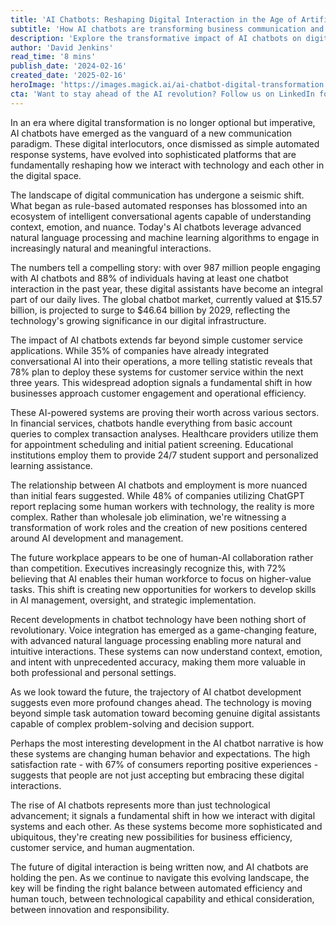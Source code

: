 ```yaml
---
title: 'AI Chatbots: Reshaping Digital Interaction in the Age of Artificial Intelligence'
subtitle: 'How AI chatbots are transforming business communication and customer engagement'
description: 'Explore the transformative impact of AI chatbots on digital interaction, customer engagement, and business operations. Understand the evolution from simple automated systems to sophisticated platforms and how these AI-powered systems are creating new opportunities for human-AI collaboration.'
author: 'David Jenkins'
read_time: '8 mins'
publish_date: '2024-02-16'
created_date: '2025-02-16'
heroImage: 'https://images.magick.ai/ai-chatbot-digital-transformation.jpg'
cta: 'Want to stay ahead of the AI revolution? Follow us on LinkedIn for daily insights into how AI is transforming business communication and customer engagement.'
---
```


In an era where digital transformation is no longer optional but imperative, AI chatbots have emerged as the vanguard of a new communication paradigm. These digital interlocutors, once dismissed as simple automated response systems, have evolved into sophisticated platforms that are fundamentally reshaping how we interact with technology and each other in the digital space.

The landscape of digital communication has undergone a seismic shift. What began as rule-based automated responses has blossomed into an ecosystem of intelligent conversational agents capable of understanding context, emotion, and nuance. Today's AI chatbots leverage advanced natural language processing and machine learning algorithms to engage in increasingly natural and meaningful interactions.

The numbers tell a compelling story: with over 987 million people engaging with AI chatbots and 88% of individuals having at least one chatbot interaction in the past year, these digital assistants have become an integral part of our daily lives. The global chatbot market, currently valued at $15.57 billion, is projected to surge to $46.64 billion by 2029, reflecting the technology's growing significance in our digital infrastructure.

The impact of AI chatbots extends far beyond simple customer service applications. While 35% of companies have already integrated conversational AI into their operations, a more telling statistic reveals that 78% plan to deploy these systems for customer service within the next three years. This widespread adoption signals a fundamental shift in how businesses approach customer engagement and operational efficiency.

These AI-powered systems are proving their worth across various sectors. In financial services, chatbots handle everything from basic account queries to complex transaction analyses. Healthcare providers utilize them for appointment scheduling and initial patient screening. Educational institutions employ them to provide 24/7 student support and personalized learning assistance.

The relationship between AI chatbots and employment is more nuanced than initial fears suggested. While 48% of companies utilizing ChatGPT report replacing some human workers with technology, the reality is more complex. Rather than wholesale job elimination, we're witnessing a transformation of work roles and the creation of new positions centered around AI development and management.

The future workplace appears to be one of human-AI collaboration rather than competition. Executives increasingly recognize this, with 72% believing that AI enables their human workforce to focus on higher-value tasks. This shift is creating new opportunities for workers to develop skills in AI management, oversight, and strategic implementation.

Recent developments in chatbot technology have been nothing short of revolutionary. Voice integration has emerged as a game-changing feature, with advanced natural language processing enabling more natural and intuitive interactions. These systems can now understand context, emotion, and intent with unprecedented accuracy, making them more valuable in both professional and personal settings.

As we look toward the future, the trajectory of AI chatbot development suggests even more profound changes ahead. The technology is moving beyond simple task automation toward becoming genuine digital assistants capable of complex problem-solving and decision support.

Perhaps the most interesting development in the AI chatbot narrative is how these systems are changing human behavior and expectations. The high satisfaction rate - with 67% of consumers reporting positive experiences - suggests that people are not just accepting but embracing these digital interactions.

The rise of AI chatbots represents more than just technological advancement; it signals a fundamental shift in how we interact with digital systems and each other. As these systems become more sophisticated and ubiquitous, they're creating new possibilities for business efficiency, customer service, and human augmentation.

The future of digital interaction is being written now, and AI chatbots are holding the pen. As we continue to navigate this evolving landscape, the key will be finding the right balance between automated efficiency and human touch, between technological capability and ethical consideration, between innovation and responsibility.
